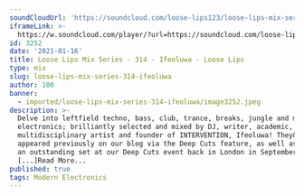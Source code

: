 ```yaml
---
soundCloudUrl: 'https://soundcloud.com/loose-lips123/loose-lips-mix-series-314-ifeoluwa'
iframeLink: >-
  https://w.soundcloud.com/player/?url=https://soundcloud.com/loose-lips123/loose-lips-mix-series-314-ifeoluwa&color=00aabb&auto_play=false&hide_related=false&show_comments=true&show_user=true&show_reposts=false
id: 3252
date: '2021-01-16'
title: Loose Lips Mix Series - 314 - Ifeoluwa - Loose Lips
type: mix
slug: loose-lips-mix-series-314-ifeoluwa
author: 100
banner:
  - imported/loose-lips-mix-series-314-ifeoluwa/image3252.jpeg
description: >-
  Delve into leftfield techno, bass, club, trance, breaks, jungle and modern
  electronics; brilliantly selected and mixed by DJ, writer, academic,
  multidisciplinary artist and founder of INTERVENTION, Ifeoluwa! They&#8217;ve
  appeared previously on our blog via the Deep Cuts feature, as well as playing
  an outstanding set at our Deep Cuts event back in London in September.
  [...]Read More...
published: true
tags: Modern Electronics
---
```

